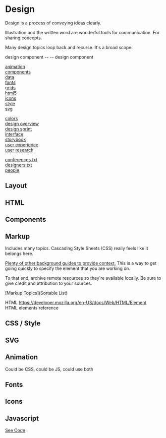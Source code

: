 # Design 

Design is a process of conveying ideas clearly.

Illustration and the written word are wonderful tools for communication. For sharing concepts.

Many design topics loop back and recurse. It's a broad scope.

design component --
<design></design>
-- design component


[animation](animation/)  
[components](components/)  
[data](data/)  
[fonts](fonts/)  
[grids](grids/)  
[html5](html5/)  
[icons](icons/)  
[style](style/)  
[svg](svg/)  


[colors](colors.md)  
[design overview](design-overview.md)  
[design sprint](design-sprint.md)  
[interface](interface.md)  
[storybook](storybook.md)  
[user experience](user-experience.md)  
[user research](user-research.md)  

[conferences.txt](conferences.md)  
[designers.txt](designers.md)  
[people](people)  


## Layout

## HTML 

## Components

## Markup

Includes many topics. Cascading Style Sheets (CSS) really feels like it belongs here.

[Plenty of other background guides to provide context.](../web/) This is a way to get going quickly to specify the element that you are working on.

To that end, archive remote resources so they're available locally. Be sure to give credit and attribution to your sources.

[Markup Topics](Sortable List)

HTML
https://developer.mozilla.org/en-US/docs/Web/HTML/Element  
HTML elements reference 

## CSS / Style

## SVG

## Animation

Could be CSS, could be JS, could use both



## Fonts

## Icons


## Javascript

[See Code](/code/)
